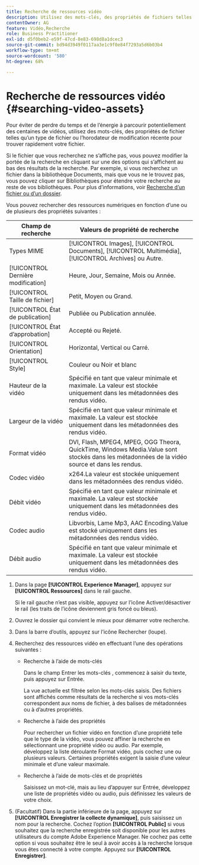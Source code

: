 ```yaml
---
title: Recherche de ressources vidéo
description: Utilisez des mots-clés, des propriétés de fichiers telles qu’un type MIME, la taille ou l’horodatage de modification récente pour retrouver rapidement vos fichiers dans AEM Assets.
contentOwner: AG
feature: Vidéo,Recherche
role: Business Practitioner
exl-id: d5f0beb2-e59f-47cd-8e83-698d8a1dcec3
source-git-commit: bd94d3949f0117aa3e1c9f0e84f7293a5d6b03b4
workflow-type: tm+mt
source-wordcount: '580'
ht-degree: 68%

---
```


# Recherche de ressources vidéo {#searching-video-assets}

Pour éviter de perdre du temps et de l’énergie à parcourir potentiellement des centaines de vidéos, utilisez des mots-clés, des propriétés de fichier telles qu’un type de fichier ou l’horodateur de modification récente pour trouver rapidement votre fichier.

Si le fichier que vous recherchez ne s’affiche pas, vous pouvez modifier la portée de la recherche en cliquant sur une des options qui s’affichent au bas des résultats de la recherche. Par exemple, si vous recherchez un fichier dans la bibliothèque Documents, mais que vous ne le trouvez pas, vous pouvez cliquer sur Bibliothèques pour étendre votre recherche au reste de vos bibliothèques. Pour plus d’informations, voir [Recherche d’un fichier ou d’un dossier](https://windows.microsoft.com/en-us/windows7/find-a-file-or-folder).

Vous pouvez rechercher des ressources numériques en fonction d’une ou de plusieurs des propriétés suivantes :

| Champ de recherche | Valeurs de propriété de recherche |
|---|---|
| Types MIME | [!UICONTROL Images],  [!UICONTROL Documents],  [!UICONTROL Multimédia],  [!UICONTROL Archives] ou Autre. |
| [!UICONTROL Dernière modification] | Heure, Jour, Semaine, Mois ou Année. |
| [!UICONTROL Taille de fichier] | Petit, Moyen ou Grand. |
| [!UICONTROL État de publication] | Publiée ou Publication annulée. |
| [!UICONTROL État d’approbation] | Accepté ou Rejeté. |
| [!UICONTROL Orientation] | Horizontal, Vertical ou Carré. |
| [!UICONTROL Style] | Couleur ou Noir et blanc |
| Hauteur de la vidéo | Spécifié en tant que valeur minimale et maximale. La valeur est stockée uniquement dans les métadonnées des rendus vidéo. |
| Largeur de la vidéo | Spécifié en tant que valeur minimale et maximale. La valeur est stockée uniquement dans les métadonnées des rendus vidéo. |
| Format vidéo | DVI, Flash, MPEG4, MPEG, OGG Theora, QuickTime, Windows Media.Value sont stockés dans les métadonnées de la vidéo source et dans les rendus. |
| Codec vidéo | x264.La valeur est stockée uniquement dans les métadonnées des rendus vidéo. |
| Débit vidéo | Spécifié en tant que valeur minimale et maximale. La valeur est stockée uniquement dans les métadonnées des rendus vidéo. |
| Codec audio | Libvorbis, Lame Mp3, AAC Encoding.Value est stocké uniquement dans les métadonnées des rendus vidéo. |
| Débit audio | Spécifié en tant que valeur minimale et maximale. La valeur est stockée uniquement dans les métadonnées des rendus vidéo. |

1. Dans la page **[!UICONTROL Experience Manager]**, appuyez sur **[!UICONTROL Ressources]** dans le rail gauche.

   Si le rail gauche n’est pas visible, appuyez sur l’icône Activer/désactiver le rail (les traits de l’icône deviennent gris foncé ou bleus).

1. Ouvrez le dossier qui convient le mieux pour démarrer votre recherche.
1. Dans la barre d’outils, appuyez sur l’icône Rechercher (loupe).
1. Recherchez des ressources vidéo en effectuant l’une des opérations suivantes :

   * Recherche à l’aide de mots-clés

      Dans le champ Entrer les mots-clés , commencez à saisir du texte, puis appuyez sur Entrée.

      La vue actuelle est filtrée selon les mots-clés saisis. Des fichiers sont affichés comme résultats de la recherche si vos mots-clés correspondent aux noms de fichier, à des balises de métadonnées ou à d’autres propriétés.

   * Recherche à l’aide des propriétés

      Pour rechercher un fichier vidéo en fonction d’une propriété telle que le type de la vidéo, vous pouvez affiner la recherche en sélectionnant une propriété vidéo ou audio. Par exemple, développez la liste déroulante Format vidéo, puis cochez une ou plusieurs valeurs. Certaines propriétés exigent la saisie d’une valeur minimale et d’une valeur maximale.

   * Recherche à l’aide de mots-clés et de propriétés

      Saisissez un mot-clé, mais au lieu d’appuyer sur Entrée, développez une liste de propriétés vidéo ou audio, puis définissez les valeurs de votre choix.

1. (Facultatif) Dans la partie inférieure de la page, appuyez sur **[!UICONTROL Enregistrer la collecte dynamique]**, puis saisissez un nom pour la recherche. Cochez l’option **[!UICONTROL Public]** si vous souhaitez que la recherche enregistrée soit disponible pour les autres utilisateurs du compte Adobe Experience Manager. Ne cochez pas cette option si vous souhaitez être le seul à avoir accès à la recherche lorsque vous êtes connecté à votre compte. Appuyez sur **[!UICONTROL Enregistrer]**.
